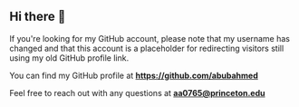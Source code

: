 ## Hi there 👋

If you're looking for my GitHub account, please note that my username has changed and that this account is a placeholder for redirecting visitors still using my old GitHub profile link.

You can find my GitHub profile at **https://github.com/abubahmed**

Feel free to reach out with any questions at **[aa0765@princeton.edu](mailto:aa0765@princeton.edu)**
